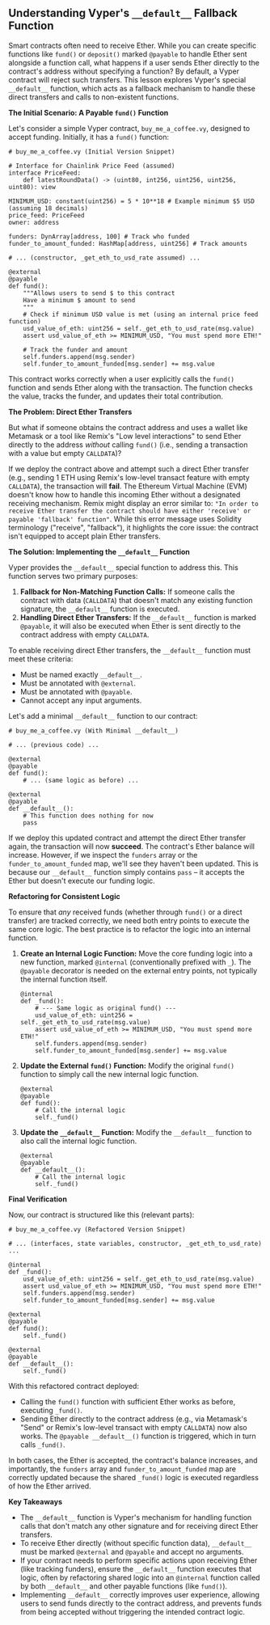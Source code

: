 ## Understanding Vyper's `__default__` Fallback Function

Smart contracts often need to receive Ether. While you can create specific functions like `fund()` or `deposit()` marked `@payable` to handle Ether sent alongside a function call, what happens if a user sends Ether directly to the contract's address without specifying a function? By default, a Vyper contract will reject such transfers. This lesson explores Vyper's special `__default__` function, which acts as a fallback mechanism to handle these direct transfers and calls to non-existent functions.

**The Initial Scenario: A Payable `fund()` Function**

Let's consider a simple Vyper contract, `buy_me_a_coffee.vy`, designed to accept funding. Initially, it has a `fund()` function:

```vyper
# buy_me_a_coffee.vy (Initial Version Snippet)

# Interface for Chainlink Price Feed (assumed)
interface PriceFeed:
    def latestRoundData() -> (uint80, int256, uint256, uint256, uint80): view

MINIMUM_USD: constant(uint256) = 5 * 10**18 # Example minimum $5 USD (assuming 18 decimals)
price_feed: PriceFeed
owner: address

funders: DynArray[address, 100] # Track who funded
funder_to_amount_funded: HashMap[address, uint256] # Track amounts

# ... (constructor, _get_eth_to_usd_rate assumed) ...

@external
@payable
def fund():
    """Allows users to send $ to this contract
    Have a minimum $ amount to send
    """
    # Check if minimum USD value is met (using an internal price feed function)
    usd_value_of_eth: uint256 = self._get_eth_to_usd_rate(msg.value)
    assert usd_value_of_eth >= MINIMUM_USD, "You must spend more ETH!"

    # Track the funder and amount
    self.funders.append(msg.sender)
    self.funder_to_amount_funded[msg.sender] += msg.value
```

This contract works correctly when a user explicitly calls the `fund()` function and sends Ether along with the transaction. The function checks the value, tracks the funder, and updates their total contribution.

**The Problem: Direct Ether Transfers**

But what if someone obtains the contract address and uses a wallet like Metamask or a tool like Remix's "Low level interactions" to send Ether directly to the address *without* calling `fund()` (i.e., sending a transaction with a value but empty `CALLDATA`)?

If we deploy the contract above and attempt such a direct Ether transfer (e.g., sending 1 ETH using Remix's low-level transact feature with empty `CALLDATA`), the transaction will **fail**. The Ethereum Virtual Machine (EVM) doesn't know how to handle this incoming Ether without a designated receiving mechanism. Remix might display an error similar to: `"In order to receive Ether transfer the contract should have either 'receive' or payable 'fallback' function"`. While this error message uses Solidity terminology ("receive", "fallback"), it highlights the core issue: the contract isn't equipped to accept plain Ether transfers.

**The Solution: Implementing the `__default__` Function**

Vyper provides the `__default__` special function to address this. This function serves two primary purposes:

1.  **Fallback for Non-Matching Function Calls:** If someone calls the contract with data (`CALLDATA`) that doesn't match any existing function signature, the `__default__` function is executed.
2.  **Handling Direct Ether Transfers:** If the `__default__` function is marked `@payable`, it will also be executed when Ether is sent directly to the contract address with empty `CALLDATA`.

To enable receiving direct Ether transfers, the `__default__` function must meet these criteria:

*   Must be named exactly `__default__`.
*   Must be annotated with `@external`.
*   Must be annotated with `@payable`.
*   Cannot accept any input arguments.

Let's add a minimal `__default__` function to our contract:

```vyper
# buy_me_a_coffee.vy (With Minimal __default__)

# ... (previous code) ...

@external
@payable
def fund():
    # ... (same logic as before) ...

@external
@payable
def __default__():
    # This function does nothing for now
    pass
```

If we deploy this updated contract and attempt the direct Ether transfer again, the transaction will now **succeed**. The contract's Ether balance will increase. However, if we inspect the `funders` array or the `funder_to_amount_funded` map, we'll see they haven't been updated. This is because our `__default__` function simply contains `pass` – it accepts the Ether but doesn't execute our funding logic.

**Refactoring for Consistent Logic**

To ensure that *any* received funds (whether through `fund()` or a direct transfer) are tracked correctly, we need both entry points to execute the same core logic. The best practice is to refactor the logic into an internal function.

1.  **Create an Internal Logic Function:** Move the core funding logic into a new function, marked `@internal` (conventionally prefixed with `_`). The `@payable` decorator is needed on the external entry points, not typically the internal function itself.

    ```vyper
    @internal
    def _fund():
        # --- Same logic as original fund() ---
        usd_value_of_eth: uint256 = self._get_eth_to_usd_rate(msg.value)
        assert usd_value_of_eth >= MINIMUM_USD, "You must spend more ETH!"
        self.funders.append(msg.sender)
        self.funder_to_amount_funded[msg.sender] += msg.value
    ```

2.  **Update the External `fund()` Function:** Modify the original `fund()` function to simply call the new internal logic function.

    ```vyper
    @external
    @payable
    def fund():
        # Call the internal logic
        self._fund()
    ```

3.  **Update the `__default__` Function:** Modify the `__default__` function to also call the internal logic function.

    ```vyper
    @external
    @payable
    def __default__():
        # Call the internal logic
        self._fund()
    ```

**Final Verification**

Now, our contract is structured like this (relevant parts):

```vyper
# buy_me_a_coffee.vy (Refactored Version Snippet)

# ... (interfaces, state variables, constructor, _get_eth_to_usd_rate) ...

@internal
def _fund():
    usd_value_of_eth: uint256 = self._get_eth_to_usd_rate(msg.value)
    assert usd_value_of_eth >= MINIMUM_USD, "You must spend more ETH!"
    self.funders.append(msg.sender)
    self.funder_to_amount_funded[msg.sender] += msg.value

@external
@payable
def fund():
    self._fund()

@external
@payable
def __default__():
    self._fund()
```

With this refactored contract deployed:

*   Calling the `fund()` function with sufficient Ether works as before, executing `_fund()`.
*   Sending Ether directly to the contract address (e.g., via Metamask's "Send" or Remix's low-level transact with empty `CALLDATA`) now also works. The `@payable __default__()` function is triggered, which in turn calls `_fund()`.

In both cases, the Ether is accepted, the contract's balance increases, and importantly, the `funders` array and `funder_to_amount_funded` map are correctly updated because the shared `_fund()` logic is executed regardless of how the Ether arrived.

**Key Takeaways**

*   The `__default__` function is Vyper's mechanism for handling function calls that don't match any other signature and for receiving direct Ether transfers.
*   To receive Ether directly (without specific function data), `__default__` must be marked `@external` and `@payable` and accept no arguments.
*   If your contract needs to perform specific actions upon receiving Ether (like tracking funders), ensure the `__default__` function executes that logic, often by refactoring shared logic into an `@internal` function called by both `__default__` and other payable functions (like `fund()`).
*   Implementing `__default__` correctly improves user experience, allowing users to send funds directly to the contract address, and prevents funds from being accepted without triggering the intended contract logic.